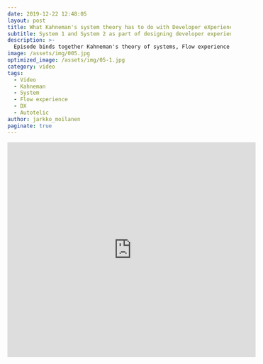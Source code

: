 ```yaml
---
date: 2019-12-22 12:48:05
layout: post
title: What Kahneman's system theory has to do with Developer eXperience?
subtitle: System 1 and System 2 as part of designing developer experience
description: >-
  Episode binds together Kahneman's theory of systems, Flow experience by Mihály Csíkszentmihályi and Cognitive ease around better developer experience. The result offers base to increase Business to Developer marketing and sales. 
image: /assets/img/005.jpg
optimized_image: /assets/img/05-1.jpg
category: video
tags:
  - Video
  - Kahneman
  - System
  - Flow experience
  - DX
  - Autotelic
author: jarkko_moilanen
paginate: true
---
```


<iframe width="560" height="485" src="https://www.youtube.com/embed/yUHgEBPs_tc" frameborder="0" allow="accelerometer; autoplay; encrypted-media; gyroscope; picture-in-picture" allowfullscreen></iframe>
